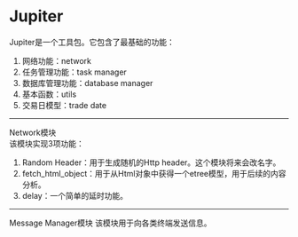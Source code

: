 # Jupiter
Jupiter是一个工具包。它包含了最基础的功能：
1. 网络功能：network
2. 任务管理功能：task manager
3. 数据库管理功能：database manager
4. 基本函数：utils
5. 交易日模型：trade date
---
Network模块  
该模块实现3项功能：  
1. Random Header：用于生成随机的Http header。这个模块将来会改名字。  
2. fetch_html_object：用于从Html对象中获得一个etree模型，用于后续的内容分析。  
3. delay：一个简单的延时功能。  
---
Message Manager模块
该模块用于向各类终端发送信息。

